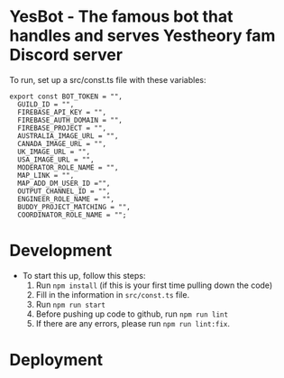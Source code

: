 # YesBot - The famous bot that handles and serves Yestheory fam Discord server

To run, set up a src/const.ts file with these variables:

```
export const BOT_TOKEN = "",
  GUILD_ID = "",
  FIREBASE_API_KEY = "",
  FIREBASE_AUTH_DOMAIN = "",
  FIREBASE_PROJECT = "",
  AUSTRALIA_IMAGE_URL = "",
  CANADA_IMAGE_URL = "",
  UK_IMAGE_URL = "",
  USA_IMAGE_URL = "",
  MODERATOR_ROLE_NAME = "",
  MAP_LINK = "",
  MAP_ADD_DM_USER_ID ="",
  OUTPUT_CHANNEL_ID = "",
  ENGINEER_ROLE_NAME = "",
  BUDDY_PROJECT_MATCHING = "",
  COORDINATOR_ROLE_NAME = "";
```

# Development
- To start this up, follow this steps:
    1. Run `npm install` (if this is your first time pulling down the code)
    2. Fill in the information in `src/const.ts` file.
    3. Run `npm run start`
    4. Before pushing up code to github, run `npm run lint`
    5. If there are any errors, please run `npm run lint:fix`.

# Deployment
